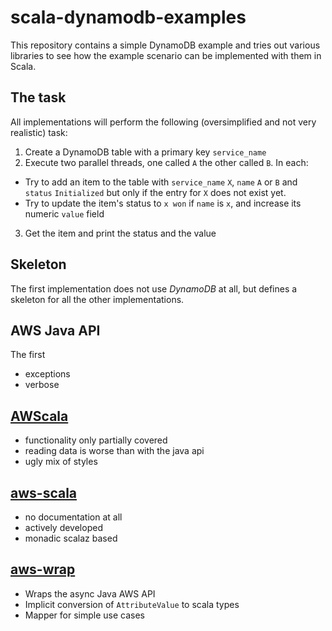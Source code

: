 # scala-dynamodb-examples

This repository contains a simple DynamoDB example and tries out various libraries to see how the example scenario can be implemented with them in Scala.

## The task
All implementations will perform the following (oversimplified and not very realistic) task:

1. Create a DynamoDB table with a primary key `service_name`
2. Execute two parallel threads, one called `A` the other called `B`. In each:
 - Try to add an item to the table with `service_name` `X`, `name` `A` or `B` and `status` `Initialized` but only if the entry for `X` does not exist yet.
 - Try to update the item's status to `x won` if `name` is `x`, and increase its numeric `value` field  
3. Get the item and print the status and the value

## Skeleton
The first implementation does not use *DynamoDB* at all, but defines a skeleton for all the other implementations.


## AWS Java API
The first
 
- exceptions
- verbose

## [AWScala](https://github.com/seratch/AWScala)

- functionality only partially covered
- reading data is worse than with the java api
- ugly mix of styles

## [aws-scala](https://bitbucket.org/atlassian/aws-scala)

- no documentation at all
- actively developed
- monadic scalaz based

## [aws-wrap](https://dwhjames.github.io/aws-wrap/index.html)

- Wraps the async Java AWS API
- Implicit conversion of `AttributeValue` to scala types
- Mapper for simple use cases

